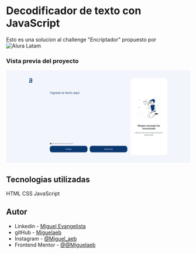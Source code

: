 # Decodificador de texto con JavaScript

Esto es una solucion al challenge "Encriptador" propuesto por ![Alura Latam](https://www.aluracursos.com/)

### Vista previa del proyecto

![previw](./design/FireShot%20Capture%20003%20-%20Document%20-%20miguelaeb.github.io.png)

## Tecnologias utilizadas

HTML
CSS
JavaScript

## Autor

- Linkedin - [Miguel Evangelista](https://www.linkedin.com/in/miguel-evangelista-8458b9150/)
- gitHub - [Miguelaeb](https://www.frontendmentor.io/profile/yourusername)
- Instagram - [@Miguel_aeb](https://www.twitter.com/yourusername)
- Frontend Mentor - [@@Miguelaeb](https://www.frontendmentor.io/profile/yourusername)